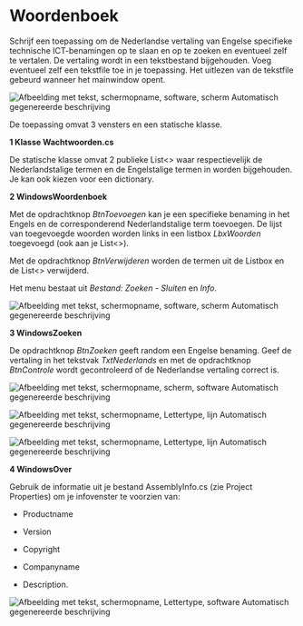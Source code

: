 # Woordenboek

Schrijf een toepassing om de Nederlandse
vertaling van Engelse specifieke technische ICT-benamingen op te slaan
en op te zoeken en eventueel zelf te vertalen. De vertaling wordt in een
tekstbestand bijgehouden. Voeg eventueel zelf een tekstfile toe in je
toepassing. Het uitlezen van de tekstfile gebeurd wanneer het mainwindow opent.

![Afbeelding met tekst, schermopname, software, scherm Automatisch
gegenereerde
beschrijving](./images/media/image2.png)

De toepassing omvat 3 vensters en een statische klasse.

**1 Klasse Wachtwoorden.cs**

De statische klasse omvat 2 publieke List\<\> waar respectievelijk de
Nederlandstalige termen en de Engelstalige termen in worden bijgehouden.
Je kan ook kiezen voor een dictionary.

**2 WindowsWoordenboek**

Met de opdrachtknop *BtnToevoegen* kan je een specifieke benaming in het
Engels en de corresponderend Nederlandstalige term toevoegen. De lijst
van toegevoegde woorden worden links in een listbox *LbxWoorden*
toegevoegd (ook aan je List\<\>).

Met de opdrachtknop *BtnVerwijderen* worden de termen uit de Listbox en
de List\<\> verwijderd.

Het menu bestaat uit *Bestand:* *Zoeken* -
*Sluiten* en *Info.*

![Afbeelding met tekst, schermopname, software, scherm Automatisch
gegenereerde
beschrijving](./images/media/image3.png)

**3 WindowsZoeken**

De opdrachtknop *BtnZoeken* geeft random een Engelse benaming. Geef de
vertaling in het tekstvak *TxtNederlands* en met de opdrachtknop
*BtnControle* wordt gecontroleerd of de Nederlandse vertaling correct
is.

![Afbeelding met tekst, schermopname, scherm, software Automatisch
gegenereerde
beschrijving](./images/media/image4.png)

![Afbeelding met tekst, schermopname, Lettertype, lijn Automatisch
gegenereerde
beschrijving](./images/media/image5.png)

![Afbeelding met tekst, schermopname, Lettertype, lijn Automatisch
gegenereerde
beschrijving](./images/media/image6.png)

**4 WindowsOver**

Gebruik de informatie uit je bestand AssemblyInfo.cs (zie Project
Properties) om je infovenster te voorzien van:

-   Productname

-   Version

-   Copyright

-   Companyname

-   Description.

![Afbeelding met tekst, schermopname, Lettertype, software Automatisch
gegenereerde beschrijving](./images/media/image7.png)
